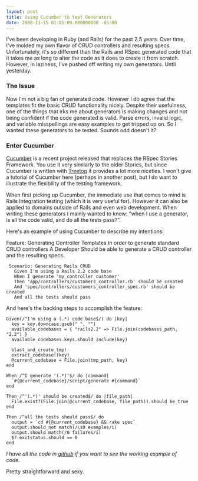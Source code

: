 ```yaml
---
layout: post
title: Using Cucumber to test Generators
date: 2008-11-15 01:01:09.000000000 -05:00
---
```

I've been developing in Ruby (and Rails) for the past 2.5 years. Over time, I've molded my own flavor of CRUD controllers and resulting specs. Unfortunately, it's so different than the Rails and RSpec generated code that it takes me as long to alter the code as it does to create it from scratch. However, in laziness, I've pushed off writing my own generators. Until yesterday.

### The Issue ###

Now I'm not a big fan of generated code. However I do agree that the templates fit the basic CRUD functionality nicely. Despite their usefulness, one of the things that irks me about generators is making changes and not being confident if the code generated is valid. Parse errors, invalid logic, and variable misspellings are easy examples to get tripped up on. So I wanted these generators to be tested. Sounds odd doesn't it?

### Enter Cucumber ###

[Cucumber](http://github.com/aslakhellesoy/cucumber/wikis) is a recent project released that replaces the RSpec Stories Framework. You use it very similarly to the older Stories, but since Cucumber is written with [Treetop](http://treetop.rubyforge.org/) it provides a lot more niceties. I won't give a tutorial of Cucumber here (perhaps in another post), but I do want to illustrate the flexibility of the testing framework.

When first picking up Cucumber, the immediate use that comes to mind is Rails Integration testing (which it is very useful for). However it can also be applied to domains outside of Rails and even web development. When writing these generators I mainly wanted to know: "when I use a generator, is all the code valid, and do all the tests pass?".

Here's an example of using Cucumber to describe my intentions:

   Feature: Generating Controller Templates
     In order to generate standard CRUD controllers
     A Developer
     Should be able to generate a CRUD controller and the resulting specs

     Scenario: Generating Rails CRUD
       Given I'm using a Rails 2.2 code base
       When I generate 'my_controller customer'
       Then 'app/controllers/customers_controller.rb' should be created
       And 'spec/controllers/customers_controller_spec.rb' should be created
       And all the tests should pass

And here's the backing steps to accomplish the feature:

    Given(/^I'm using a (.*) code base$/) do |key|
      key = key.downcase.gsub(" ", "")
      available_codebases = { "rails2.2" => File.join(codebases_path, "2.2") }
      available_codebases.keys.should include(key)

      blast_and_create_tmp!
      extract_codebase!(key)
      @current_codebase = File.join(tmp_path, key)
    end

    When /^I generate '(.*)'$/ do |command|
      `#{@current_codebase}/script/generate #{command}`
    end

    Then /^'(.*)' should be created$/ do |file_path|
      File.exist?(File.join(@current_codebase, file_path)).should be_true
    end

    Then /^all the tests should pass$/ do
      output = `cd #{@current_codebase} && rake spec`
      output.should_not match(/\s0 examples/i)
      output.should match(/0 failures/i)
      $?.exitstatus.should == 0
    end

*I have all the code in [github](http://github.com/zmoazeni/my_styles/tree/master) if you want to see the working example of code.*

Pretty straightforward and sexy.
